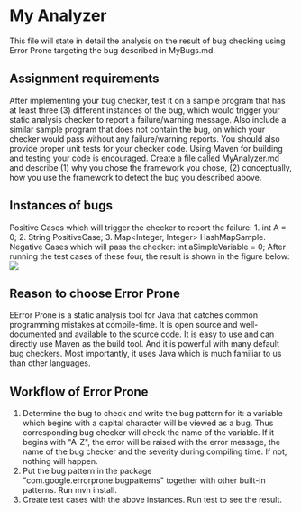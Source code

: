 # My Analyzer
This file will state in detail the analysis on the result of bug checking using Error Prone targeting the bug described in MyBugs.md.
##  Assignment requirements
After implementing your bug checker, test it on a sample program that has at least three (3) different instances
of the bug, which would trigger your static analysis checker to report a failure/warning message. Also include
a similar sample program that does not contain the bug, on which your checker would pass without any failure/warning reports.
You should also provide proper unit tests for your checker code. Using Maven for building and testing your
code is encouraged.
Create a file called MyAnalyzer.md and describe (1) why you chose the framework you chose, (2) conceptually,
how you use the framework to detect the bug you described above.

## Instances of bugs
Positive Cases which will trigger the checker to report the failure: 1. int A = 0; 2. String PositiveCase; 3. Map<Integer, Integer> HashMapSample.
Negative Cases which will pass the checker: int aSimpleVariable = 0;
After running the test cases of these four, the result is shown in the figure below:
<br />
<img src="url/relativePath">
## Reason to choose Error Prone
EError Prone is a static analysis tool for Java that catches common programming mistakes at compile-time.
It is open source and well-documented and available to the source code. 
It is easy to use and can directly use Maven as the build tool. 
And it is powerful with many default bug checkers.
Most importantly, it uses Java which is much familiar to us than other languages.

## Workflow of Error Prone
1. Determine the bug to check and write the bug pattern for it: a variable which begins with a capital character will be viewed as a bug. Thus corresponding bug checker will check the name of the variable. If it begins with "A-Z", the error will be raised with the error message, the name of the bug checker and the severity during compiling time. If not, nothing will happen.
2. Put the bug pattern in the package "com.google.errorprone.bugpatterns" together with other built-in patterns. Run mvn install.
3. Create test cases with the above instances. Run test to see the result.

